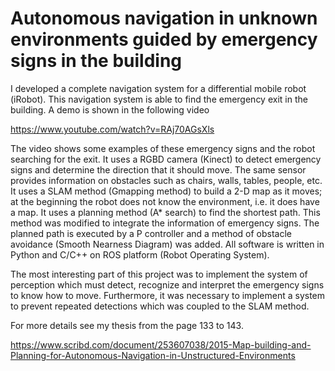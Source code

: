 # Autonomous navigation in unknown environments guided by emergency signs in the building 

I developed a complete navigation system for a differential mobile robot (iRobot). This navigation system is able to find the emergency exit in the building. A demo is shown in the following video 

https://www.youtube.com/watch?v=RAj70AGsXls

The video shows some examples of these emergency signs and the robot searching for the exit. It uses a RGBD camera (Kinect) to detect emergency signs and determine the direction that it should move. The same sensor provides information on obstacles such as chairs, walls, tables, people, etc. It uses a SLAM method (Gmapping method) to build a 2-D map as it moves; at the beginning the robot does not know the environment, i.e. it does have a map. It uses a planning method (A* search) to find the shortest path. This method was modified to integrate the information of emergency signs. The planned path is executed by a P controller and a method of obstacle avoidance (Smooth Nearness Diagram) was added. All software is written in Python and C/C++ on ROS platform (Robot Operating System). 

The most interesting part of this project was to implement the system of perception which must detect, recognize and interpret the emergency signs to know how to move. Furthermore, it was necessary to implement a system to prevent repeated detections which was coupled to the SLAM method.  

For more details see my thesis from the page 133 to 143. 

https://www.scribd.com/document/253607038/2015-Map-building-and-Planning-for-Autonomous-Navigation-in-Unstructured-Environments

